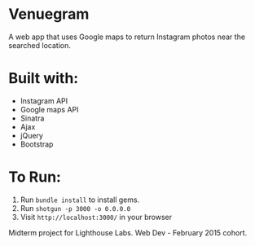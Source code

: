 # Venuegram
A web app that uses Google maps to return Instagram photos near the searched location.  

# Built with:
- Instagram API
- Google maps API
- Sinatra
- Ajax
- jQuery
- Bootstrap

# To Run:
1. Run `bundle install` to install gems.
2. Run `shotgun -p 3000 -o 0.0.0.0`
3. Visit `http://localhost:3000/` in your browser


Midterm project for Lighthouse Labs.
Web Dev - February 2015 cohort.
